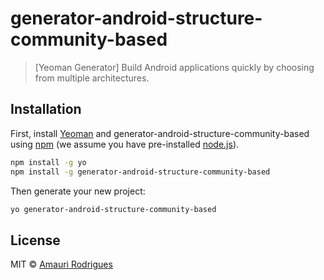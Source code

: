 # generator-android-structure-community-based
> [Yeoman Generator] Build Android applications quickly by choosing from multiple architectures.

## Installation

First, install [Yeoman](http://yeoman.io) and generator-android-structure-community-based using [npm](https://www.npmjs.com/) (we assume you have pre-installed [node.js](https://nodejs.org/)).

```bash
npm install -g yo
npm install -g generator-android-structure-community-based
```

Then generate your new project:

```bash
yo generator-android-structure-community-based
```

## License

MIT © [Amauri Rodrigues](https://github.com/murijr)